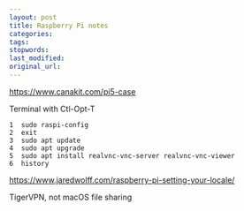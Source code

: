 ```yaml
---
layout: post
title: Raspberry Pi notes
categories:
tags:
stopwords:
last_modified:
original_url:
---
```


<!--more-->

https://www.canakit.com/pi5-case

Terminal with Ctl-Opt-T

    1  sudo raspi-config
    2  exit
    3  sudo apt update
    4  sudo apt upgrade
    5  sudo apt install realvnc-vnc-server realvnc-vnc-viewer
    6  history


https://www.jaredwolff.com/raspberry-pi-setting-your-locale/

TigerVPN, not macOS file sharing
